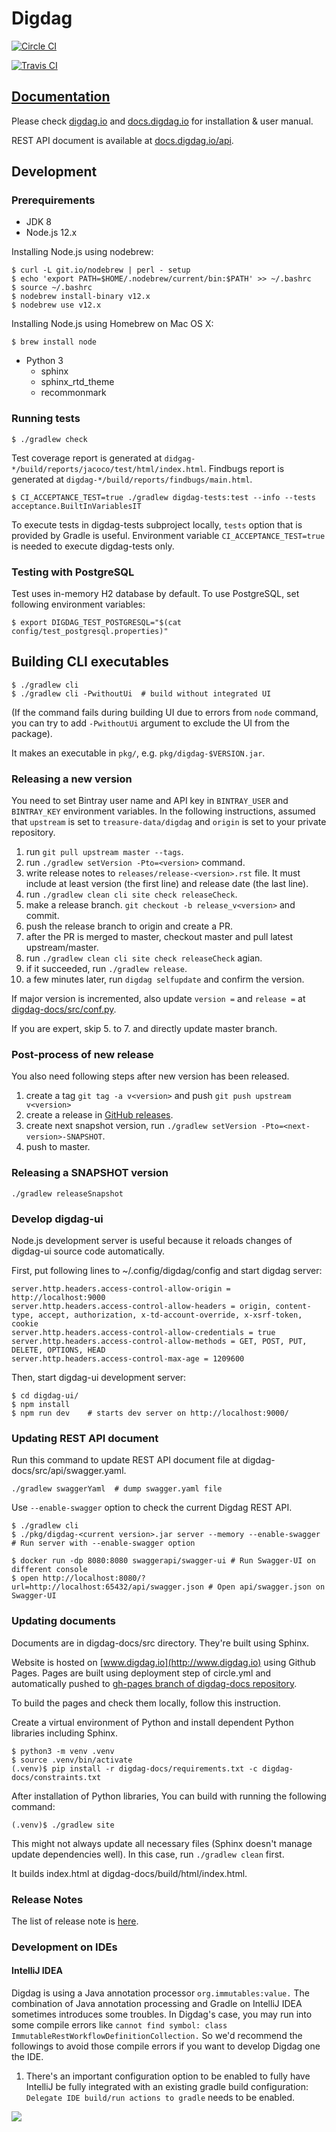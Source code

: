 # Digdag

[![Circle CI](https://circleci.com/gh/treasure-data/digdag.svg?style=svg&circle-token=8ccc5c665022ce4d1ee05cf7b829c84877387a6c)](https://circleci.com/gh/treasure-data/digdag)

[![Travis CI](https://travis-ci.org/treasure-data/digdag.svg?branch=master)](https://travis-ci.org/treasure-data/digdag)

## [Documentation](https://docs.digdag.io)

Please check [digdag.io](https://digdag.io) and [docs.digdag.io](https://docs.digdag.io) for installation & user manual.

REST API document is available at [docs.digdag.io/api](http://docs.digdag.io/api/).

## Development

### Prerequirements

* JDK 8
* Node.js 12.x

Installing Node.js using nodebrew:

```
$ curl -L git.io/nodebrew | perl - setup
$ echo 'export PATH=$HOME/.nodebrew/current/bin:$PATH' >> ~/.bashrc
$ source ~/.bashrc
$ nodebrew install-binary v12.x
$ nodebrew use v12.x
```

Installing Node.js using Homebrew on Mac OS X:

```
$ brew install node
```

* Python 3
  * sphinx
  * sphinx_rtd_theme
  * recommonmark

### Running tests

```
$ ./gradlew check
```

Test coverage report is generated at `didgag-*/build/reports/jacoco/test/html/index.html`.
Findbugs report is generated at `digdag-*/build/reports/findbugs/main.html`.

```
$ CI_ACCEPTANCE_TEST=true ./gradlew digdag-tests:test --info --tests acceptance.BuiltInVariablesIT
```

To execute tests in digdag-tests subproject locally, `tests` option that is provided by Gradle is useful.
Environment variable `CI_ACCEPTANCE_TEST=true` is needed to execute digdag-tests only.

### Testing with PostgreSQL

Test uses in-memory H2 database by default. To use PostgreSQL, set following environment variables:

```
$ export DIGDAG_TEST_POSTGRESQL="$(cat config/test_postgresql.properties)"
```

## Building CLI executables

```
$ ./gradlew cli
$ ./gradlew cli -PwithoutUi  # build without integrated UI
```

(If the command fails during building UI due to errors from `node` command, you can try to add `-PwithoutUi` argument to exclude the UI from the package).

It makes an executable in `pkg/`, e.g. `pkg/digdag-$VERSION.jar`.

### Releasing a new version

You need to set Bintray user name and API key in `BINTRAY_USER` and `BINTRAY_KEY` environment variables.
In the following instructions, assumed that `upstream` is set to `treasure-data/digdag` and `origin` is set to your private repository.

1. run `git pull upstream master --tags`.
1. run `./gradlew setVersion -Pto=<version>` command.
1. write release notes to `releases/release-<version>.rst` file. It must include at least version (the first line) and release date (the last line).
1. run `./gradlew clean cli site check releaseCheck`.
1. make a release branch. `git checkout -b release_v<version>` and commit. 
1. push the release branch to origin and create a PR.
1. after the PR is merged to master, checkout master and pull latest upstream/master.
1. run `./gradlew clean cli site check releaseCheck` agian.
1. if it succeeded, run `./gradlew release`.
1. a few minutes later, run `digdag selfupdate` and confirm the version.

If major version is incremented, also update `version =` and `release =` at [digdag-docs/src/conf.py](digdag-docs/src/conf.py).

If you are expert, skip 5. to 7. and directly update master branch.

### Post-process of new release

You also need following steps after new version has been released.

1. create a tag `git tag -a v<version>` and push `git push upstream v<version>`
1. create a release in [GitHub releases](https://github.com/treasure-data/digdag/releases).
1. create next snapshot version, run `./gradlew setVersion -Pto=<next-version>-SNAPSHOT`.
1. push to master.


### Releasing a SNAPSHOT version

```
./gradlew releaseSnapshot
```

### Develop digdag-ui

Node.js development server is useful because it reloads changes of digdag-ui source code automatically.

First, put following lines to ~/.config/digdag/config and start digdag server:

```
server.http.headers.access-control-allow-origin = http://localhost:9000
server.http.headers.access-control-allow-headers = origin, content-type, accept, authorization, x-td-account-override, x-xsrf-token, cookie
server.http.headers.access-control-allow-credentials = true
server.http.headers.access-control-allow-methods = GET, POST, PUT, DELETE, OPTIONS, HEAD
server.http.headers.access-control-max-age = 1209600
```

Then, start digdag-ui development server:

```
$ cd digdag-ui/
$ npm install
$ npm run dev    # starts dev server on http://localhost:9000/
```

### Updating REST API document

Run this command to update REST API document file at digdag-docs/src/api/swagger.yaml.

```
./gradlew swaggerYaml  # dump swagger.yaml file
```

Use `--enable-swagger` option to check the current Digdag REST API.

```
$ ./gradlew cli
$ ./pkg/digdag-<current version>.jar server --memory --enable-swagger # Run server with --enable-swagger option

$ docker run -dp 8080:8080 swaggerapi/swagger-ui # Run Swagger-UI on different console
$ open http://localhost:8080/?url=http://localhost:65432/api/swagger.json # Open api/swagger.json on Swagger-UI
```

### Updating documents

Documents are in digdag-docs/src directory. They're built using Sphinx.

Website is hosted on [www.digdag.io](http://www.digdag.io) using Github Pages. Pages are built using deployment step of circle.yml and automatically pushed to [gh-pages branch of digdag-docs repository](https://github.com/treasure-data/digdag-docs/tree/gh-pages).

To build the pages and check them locally, follow this instruction.

Create a virtual environment of Python and install dependent Python libraries including Sphinx.

```
$ python3 -m venv .venv
$ source .venv/bin/activate
(.venv)$ pip install -r digdag-docs/requirements.txt -c digdag-docs/constraints.txt
```

After installation of Python libraries, You can build with running the following command:

```
(.venv)$ ./gradlew site
```

This might not always update all necessary files (Sphinx doesn't manage update dependencies well). In this case, run `./gradlew clean` first.

It builds index.html at digdag-docs/build/html/index.html.

### Release Notes

The list of release note is [here](https://github.com/treasure-data/digdag/tree/master/digdag-docs/src/releases).

### Development on IDEs

#### IntelliJ IDEA

Digdag is using a Java annotation processor `org.immutables:value.` The combination of Java annotation processing and Gradle on IntelliJ IDEA sometimes introduces some troubles. In Digdag's case, you may run into some compile errors like `cannot find symbol: class ImmutableRestWorkflowDefinitionCollection.`
So we'd recommend the followings to avoid those compile errors if you want to develop Digdag one the IDE.

1. There's an important configuration option to be enabled to fully have IntelliJ be fully integrated with an existing gradle build configuration: `Delegate IDE build/run actions to gradle` needs to be enabled. 

![](https://user-images.githubusercontent.com/17990895/48221255-9706be80-e35f-11e8-8283-1ca6d713e31c.png)

